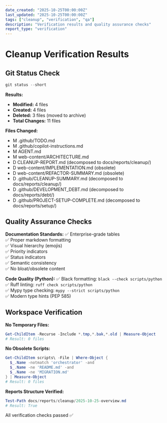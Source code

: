 ```yaml
---
date_created: "2025-10-25T00:00:00Z"
last_updated: "2025-10-25T00:00:00Z"
tags: ["cleanup", "verification", "qa"]
description: "Verification results and quality assurance checks"
report_type: "verification"
---
```

# Cleanup Verification Results

## Git Status Check

```powershell
git status --short
```

**Results:**
- **Modified:** 4 files
- **Created:** 4 files
- **Deleted:** 3 files (moved to archive)
- **Total Changes:** 11 files

**Files Changed:**
- M .github/TODO.md
- M .github/copilot-instructions.md
- M AGENT.md
- M web-content/ARCHITECTURE.md
- D CLEANUP-REPORT.md (decomposed to docs/reports/cleanup/)
- D web-content/IMPLEMENTATION.md (obsolete)
- D web-content/REFACTOR-SUMMARY.md (obsolete)
- D .github/CLEANUP-SUMMARY.md (decomposed to docs/reports/cleanup/)
- D .github/DEVELOPMENT_DEBT.md (decomposed to docs/reports/debt/)
- D .github/PROJECT-SETUP-COMPLETE.md (decomposed to docs/reports/setup/)

## Quality Assurance Checks

**Documentation Standards:**
✅ Enterprise-grade tables  
✅ Proper markdown formatting  
✅ Visual hierarchy (emojis)  
✅ Priority indicators  
✅ Status indicators  
✅ Semantic consistency  
✅ No bloat/obsolete content

**Code Quality (Python):**
✅ Black formatting: `black --check scripts/python`  
✅ Ruff linting: `ruff check scripts/python`  
✅ Mypy type checking: `mypy --strict scripts/python`  
✅ Modern type hints (PEP 585)

## Workspace Verification

**No Temporary Files:**
```powershell
Get-ChildItem -Recurse -Include *.tmp,*.bak,*.old | Measure-Object
# Result: 0 files
```

**No Obsolete Scripts:**
```powershell
Get-ChildItem scripts\ -File | Where-Object { 
  $_.Name -notmatch 'orchestrator' -and 
  $_.Name -ne 'README.md' -and 
  $_.Name -ne 'MIGRATION.md' 
} | Measure-Object
# Result: 0 files
```

**Reports Structure Verified:**
```powershell
Test-Path docs/reports/cleanup/2025-10-25-overview.md
# Result: True
```

All verification checks passed ✅
